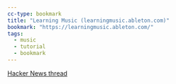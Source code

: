 ```yaml
---
cc-type: bookmark
title: "Learning Music (learningmusic.ableton.com)"
bookmark: "https://learningmusic.ableton.com/"
tags:
  - music
  - tutorial
  - bookmark
---
```

[Hacker News thread](https://news.ycombinator.com/item?id=35935796)
